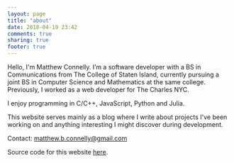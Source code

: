 ```yaml
---
layout: page
title: "about"
date: 2018-04-19 23:42
comments: true
sharing: true
footer: true
---
```


Hello, I'm Matthew Connelly. I’m a software developer with a BS in Communications from The College of Staten Island, currently pursuing a joint BS in Computer Science and Mathematics at the same college. Previously, I worked as a web developer for The Charles NYC.

I enjoy programming in C/C++, JavaScript, Python and Julia.

This website serves mainly as a blog where I write about projects I've been working on and anything interesting I might discover during development.

Contact: <a href="mailto:matthew.b.connelly@gmail.com">matthew.b.connelly@gmail.com</a>

Source code for this website [here](https://github.com/mattConn/mattconn.github.io/).

